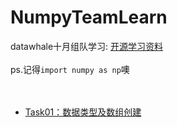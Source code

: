 # NumpyTeamLearn
datawhale十月组队学习:
[开源学习资料](https://github.com/datawhalechina/team-learning-program/tree/master/IntroductionToNumpy)<br><br>
ps.记得`import numpy as np`噢<br><br><br>

* [Task01：数据类型及数组创建](https://github.com/Butterice04/NumpyTeamLearn/blob/main/Task01.md)
